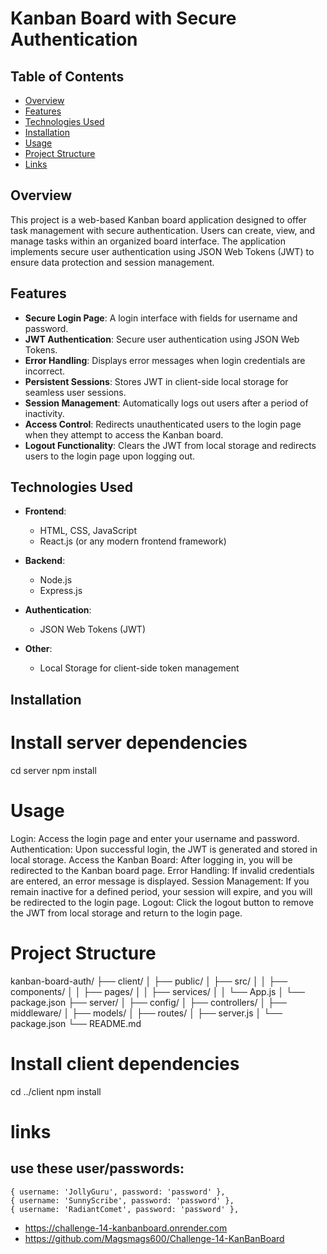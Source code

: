 # Kanban Board with Secure Authentication

## Table of Contents
- [Overview](#overview)
- [Features](#features)
- [Technologies Used](#technologies-used)
- [Installation](#installation)
- [Usage](#usage)
- [Project Structure](#project-structure)
- [Links](#links)


## Overview
This project is a web-based Kanban board application designed to offer task management with secure authentication. Users can create, view, and manage tasks within an organized board interface. The application implements secure user authentication using JSON Web Tokens (JWT) to ensure data protection and session management.

## Features
- **Secure Login Page**: A login interface with fields for username and password.
- **JWT Authentication**: Secure user authentication using JSON Web Tokens.
- **Error Handling**: Displays error messages when login credentials are incorrect.
- **Persistent Sessions**: Stores JWT in client-side local storage for seamless user sessions.
- **Session Management**: Automatically logs out users after a period of inactivity.
- **Access Control**: Redirects unauthenticated users to the login page when they attempt to access the Kanban board.
- **Logout Functionality**: Clears the JWT from local storage and redirects users to the login page upon logging out.

## Technologies Used
- **Frontend**:
  - HTML, CSS, JavaScript
  - React.js (or any modern frontend framework)
- **Backend**:
  - Node.js
  - Express.js
- **Authentication**:
  - JSON Web Tokens (JWT)

- **Other**:
  - Local Storage for client-side token management

## Installation
# Install server dependencies
cd server
npm install

# Usage

Login: Access the login page and enter your username and password.
Authentication: Upon successful login, the JWT is generated and stored in local storage.
Access the Kanban Board: After logging in, you will be redirected to the Kanban board page.
Error Handling: If invalid credentials are entered, an error message is displayed.
Session Management: If you remain inactive for a defined period, your session will expire, and you will be redirected to the login page.
Logout: Click the logout button to remove the JWT from local storage and return to the login page.

# Project Structure
kanban-board-auth/
├── client/
│   ├── public/
│   ├── src/
│   │   ├── components/
│   │   ├── pages/
│   │   ├── services/
│   │   └── App.js
│   └── package.json
├── server/
│   ├── config/
│   ├── controllers/
│   ├── middleware/
│   ├── models/
│   ├── routes/
│   ├── server.js
│   └── package.json
└── README.md

# Install client dependencies
cd ../client
npm install

# links 
## use these user/passwords:   
    { username: 'JollyGuru', password: 'password' },
    { username: 'SunnyScribe', password: 'password' },
    { username: 'RadiantComet', password: 'password' },

- https://challenge-14-kanbanboard.onrender.com
- https://github.com/Magsmags600/Challenge-14-KanBanBoard
